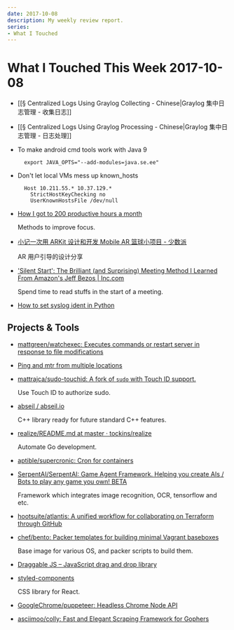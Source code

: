 ```yaml
---
date: 2017-10-08
description: My weekly review report.
series:
- What I Touched
---
```


# What I Touched This Week 2017-10-08


- [[§ Centralized Logs Using Graylog Collecting - Chinese|Graylog 集中日志管理 - 收集日志]]
- [[§ Centralized Logs Using Graylog Processing - Chinese|Graylog 集中日志管理 - 日志处理]]
- To make android cmd tools work with Java 9

        export JAVA_OPTS="--add-modules=java.se.ee"

- Don't let local VMs mess up known_hosts

        Host 10.211.55.* 10.37.129.*
          StrictHostKeyChecking no
          UserKnownHostsFile /dev/null

- [How I got to 200 productive hours a month](https://qotoqot.com/blog/improving-focus/)

    Methods to improve focus.

- [小记一次用 ARKit 设计和开发 Mobile AR 篮球小项目 - 少数派](https://sspai.com/post/41018)

    AR 用户引导的设计分享

- ['Silent Start': The Brilliant (and Surprising) Meeting Method I Learned From Amazon's Jeff Bezos | Inc.com](https://www.inc.com/justin-bariso/amazons-jeff-bezos-uses-a-brilliant-and-surprising.html)

    Spend time to read stuffs in the start of a meeting.

- [How to set syslog ident in Python](https://stackoverflow.com/a/41126591/667158)

## Projects & Tools

- [mattgreen/watchexec: Executes commands or restart server in response to file modifications](https://github.com/mattgreen/watchexec)
- [Ping and mtr from multiple locations](https://ping.pe/)
- [mattrajca/sudo-touchid: A fork of `sudo` with Touch ID support.](https://github.com/mattrajca/sudo-touchid)

    Use Touch ID to authorize sudo.

<!--more-->

- [abseil / abseil.io](https://abseil.io/)

    C++ library ready for future standard C++ features.

- [realize/README.md at master · tockins/realize](https://github.com/tockins/realize/blob/master/README.md)

    Automate Go development.

- [aptible/supercronic: Cron for containers](https://github.com/aptible/supercronic)
- [SerpentAI/SerpentAI: Game Agent Framework. Helping you create AIs / Bots to play any game you own! BETA](https://github.com/SerpentAI/SerpentAI)

    Framework which integrates image recognition, OCR, tensorflow and etc.

- [hootsuite/atlantis: A unified workflow for collaborating on Terraform through GitHub](https://github.com/hootsuite/atlantis#production-ready-deployment)

- [chef/bento: Packer templates for building minimal Vagrant baseboxes](https://github.com/chef/bento)

    Base image for various OS, and packer scripts to build them.

- [Draggable JS – JavaScript drag and drop library](https://shopify.github.io/draggable/)
- [styled-components](https://www.styled-components.com/)

    CSS library for React.

- [GoogleChrome/puppeteer: Headless Chrome Node API](https://github.com/GoogleChrome/puppeteer)
- [asciimoo/colly: Fast and Elegant Scraping Framework for Gophers](https://github.com/asciimoo/colly)
